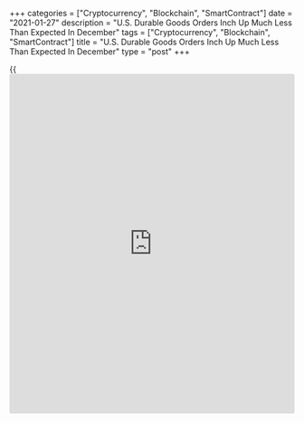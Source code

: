 +++
categories = ["Cryptocurrency", "Blockchain", "SmartContract"]
date = "2021-01-27"
description = "U.S. Durable Goods Orders Inch Up Much Less Than Expected In December"
tags = ["Cryptocurrency", "Blockchain", "SmartContract"]
title = "U.S. Durable Goods Orders Inch Up Much Less Than Expected In December"
type = "post"
+++

{{<iframe id="large-banner" src="https://www.bounty.group/#slide=6.0" width="100%" height="600" scrolling="no" style="border: 0px solid rgb(216, 221, 230); border-radius: 3px;">}}

A report released by the Commerce Department on Wednesday showed new
orders for U.S. manufactured durable goods rose by much less than
expected in the month of December.

The Commerce Department said durable goods orders edged up by 0.2
percent in December after surging by an upwardly revised 1.2 percent in
November.

Economists had expected durable goods orders to increase by 0.9 percent
compared to the 1.0 percent jump that had been reported for the previous
month.

Excluding a pullback in orders for transportation equipment, durable
goods orders climbed by 0.7 percent in December after advancing by 0.8
percent in November. Ex-transportation orders were expected to rise by
0.5 percent.

For comments and feedback [contact](https://www.playgroundfx.com/contact/): editorial@rtt[news](https://www.letsplayfx.com/blog/forex-news-website/).com

[Economic News][1]

 **What parts of the world are seeing the best (and worst) economic
performances lately? Click[here][2] to check out our [Econ Scorecard][2]
and find out! See up-to-the-moment [ranking](https://www.playgroundfx.com/blog/crypto-exchange-ranking/)s for the best and worst
performers in [GDP][2], [unemployment rate][3], [inflation][4] and much
more.**

   1. www.rtt[news](https://www.letsplayfx.com/blog/forex-news-website/).com/Content/EconomicNews.aspx
   2. www.rtt[news](https://www.letsplayfx.com/blog/forex-news-website/).com/economic-scorecard/world-rank/GDP/highest-performance.aspx
   3. www.rtt[news](https://www.letsplayfx.com/blog/forex-news-website/).com/economic-scorecard/world-rank/unemployment-rate/lowest-performance.aspx
   4. www.rtt[news](https://www.letsplayfx.com/blog/forex-news-website/).com/economic-scorecard/world-rank/CPI/highest-performance.aspx